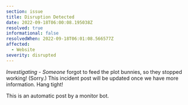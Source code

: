 ```yaml
---
section: issue
title: Disruption Detected
date: 2022-09-18T06:00:08.195038Z
resolved: true
informational: false
resolvedWhen: 2022-09-18T06:01:08.566577Z
affected:
  - Website
severity: disrupted
---
```

*Investigating* - _Someone_ forgot to feed the plot bunnies, so they stopped working! (Sorry.) This incident post will be updated once we have more information. Hang tight!

This is an automatic post by a monitor bot.
        
